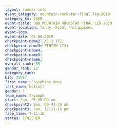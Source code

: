 ```yaml
---
layout: runner-info 
event_category: mountain-rockstar-final-leg-2019 
category_km: 24KM 
event-title: DBB MOUNTAIN ROCKSTAR FINAL LEG 2019 
event-location: Tanay, Rizal Philippines 
event-logo: 
event-date: 05-05-2019 
checkpoint-name2: AS 1 (T2) 
checkpoint-name3: FINISH (T3) 
checkpoint-name4: 
checkpoint-name5: 
checkpoint-name6: 
overall_rank: 59
gender_rank: 12
category_rank: 
bib: 25017
first_name: Josephine Anne
last_name: Wolcott
gender: F
team_name: Triumph
start: Sun, 05-00-00 am
checkpoint2: Sun, 09-41-36 am
checkpoint3: Sun, 12-11-16 pm
race_time: 7-11-16
status: FINISHER
---
```

